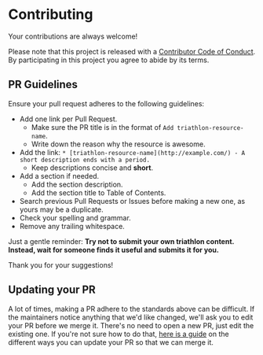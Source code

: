 # Contributing

Your contributions are always welcome!

Please note that this project is released with a
[Contributor Code of Conduct](code-of-conduct.md). By participating in this project you agree to abide by its terms.

## PR Guidelines

Ensure your pull request adheres to the following guidelines:

* Add one link per Pull Request.
    * Make sure the PR title is in the format of `Add triathlon-resource-name`.
    * Write down the reason why the resource is awesome.
* Add the link: `* [triathlon-resource-name](http://example.com/) - A short description ends with a period.`
    * Keep descriptions concise and **short**.
* Add a section if needed.
    * Add the section description.
    * Add the section title to Table of Contents.
* Search previous Pull Requests or Issues before making a new one, as yours may be a duplicate.
* Check your spelling and grammar.
* Remove any trailing whitespace.

Just a gentle reminder: **Try not to submit your own triathlon content. Instead, wait for someone finds it useful and submits it for you.**

Thank you for your suggestions!


## Updating your PR

A lot of times, making a PR adhere to the standards above can be difficult.
If the maintainers notice anything that we'd like changed, we'll ask you to
edit your PR before we merge it. There's no need to open a new PR, just edit
the existing one. If you're not sure how to do that,
[here is a guide](https://github.com/RichardLitt/knowledge/blob/master/github/amending-a-commit-guide.md)
on the different ways you can update your PR so that we can merge it.